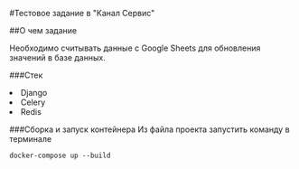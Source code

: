 #Тестовое задание в "Канал Сервис"

##О чем задание

Необходимо считывать данные с Google Sheets для обновления значений в базе данных.

###Стек
<li>Django
<li>Celery
<li>Redis

###Сборка и запуск контейнера
Из файла проекта запустить команду в терминале

    docker-compose up --build